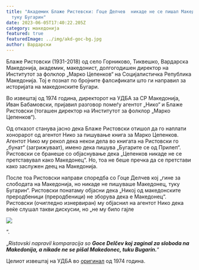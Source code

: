```yaml
---
title: "Академик Блаже Ристевски: Гоце Делчев  никаде не се пишал Македонец,
  туку Бугарин"
date: 2023-06-05T17:40:22.205Z
category: македонија
featured: true
featuredImage: ../img/akd-goc-bg.jpg
author: Вардарски
---
```

Блаже Ристовски (1931-2018) од село Горниково, Тиквешко, Вардарска Македонија, академик, македонист, долгогодишен директор на Институтот за фолклор „Марко Цепенков“ на Социјалистичка Република Македонија. Тој е познат по бројните фалсификати што ги направил за историјата на македонските Бугари.

Во извештај од 1974 година, директорот на УДБА за СР Македонија, Иван Бабамовски, пријавил разговор помеѓу агентот „Нико“ и Блаже Ристовски (тогашен директор на Институтот за фолклор „Марко Цепенков“).

Од отказот станува јасно дека Блаже Ристовски отишол да го наплати хонорарот од агентот Нико за пишување книга за Марко Цепенков. Агентот Нико му рекол дека некои дела во книгата на Ристовски го „бунат“ (загрижуваат), имено дека пишува „Бугарите се од Прилеп“. Ристовски се бранеше со објаснување дека „Цепенков никаде не се претставувал како Македонец“. Но, тоа не беше пречка да се претстави како заслужен деец на Македонија.

После тоа Ристовски направи споредба со Гоце Делчев кој „гине за слободата на Македонија, но никаде не пишуваше Македонец, туку Бугарин“. Ристовски понатаму објасни дека „Никој од македонските преродбеници (преродбеници) не зборува дека е Македонец“. Ристовски (очигледно изнервиран) му објаснил на агентот Нико дека веќе слушал такви дискусии, но „не му било гајле 

![](../img/113.jpg)

“.<!--StartFragment-->

„*Ristovski napravil komparacija so **Goce Delčev koj zaginal za sloboda na Makedonija, a nikade ne se pišal Makedonec, tuku Bugarin.***“

Целиот извештај на УДБА во [оригинал](https://www.strumski.com/books/Blaze-Ristevski-DOSIE_Cepenkov_Delchev.pdf) од 1974 година.

<!--EndFragment-->